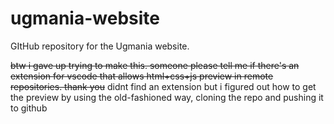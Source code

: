 # ugmania-website
GItHub repository for the Ugmania website.

~~btw i gave up trying to make this. someone please tell me if there's an extension for vscode that allows html+css+js preview in remote repositories. thank you~~
didnt find an extension but i figured out how to get the preview by using the old-fashioned way, cloning the repo and pushing it to github
